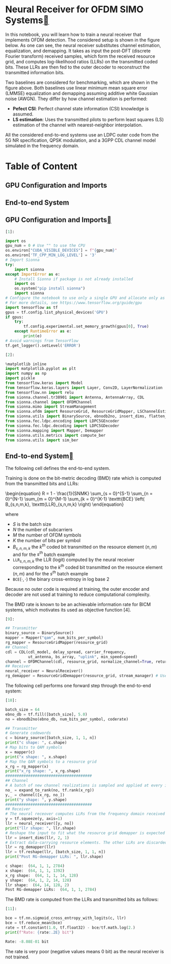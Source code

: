 # Neural Receiver for OFDM SIMO Systems<a class="headerlink" href="https://nvlabs.github.io/sionna/examples/Neural_Receiver.html#Neural-Receiver-for-OFDM-SIMO-Systems" title="Permalink to this headline"></a>
    
In this notebook, you will learn how to train a neural receiver that implements OFDM detection. The considered setup is shown in the figure below. As one can see, the neural receiver substitutes channel estimation, equalization, and demapping. It takes as input the post-DFT (discrete Fourier transform) received samples, which form the received resource grid, and computes log-likelihood ratios (LLRs) on the transmitted coded bits. These LLRs are then fed to the outer decoder to reconstruct the
transmitted information bits.
    
    
Two baselines are considered for benchmarking, which are shown in the figure above. Both baselines use linear minimum mean square error (LMMSE) equalization and demapping assuming additive white Gaussian noise (AWGN). They differ by how channel estimation is performed:
 
- **Pefect CSI**: Perfect channel state information (CSI) knowledge is assumed.
- **LS estimation**: Uses the transmitted pilots to perform least squares (LS) estimation of the channel with nearest-neighbor interpolation.

    
All the considered end-to-end systems use an LDPC outer code from the 5G NR specification, QPSK modulation, and a 3GPP CDL channel model simulated in the frequency domain.
# Table of Content
## GPU Configuration and Imports
## End-to-end System
  
  

## GPU Configuration and Imports<a class="headerlink" href="https://nvlabs.github.io/sionna/examples/Neural_Receiver.html#GPU-Configuration-and-Imports" title="Permalink to this headline"></a>

```python
[1]:
```

```python
import os
gpu_num = 0 # Use "" to use the CPU
os.environ["CUDA_VISIBLE_DEVICES"] = f"{gpu_num}"
os.environ['TF_CPP_MIN_LOG_LEVEL'] = '3'
# Import Sionna
try:
    import sionna
except ImportError as e:
    # Install Sionna if package is not already installed
    import os
    os.system("pip install sionna")
    import sionna
# Configure the notebook to use only a single GPU and allocate only as much memory as needed
# For more details, see https://www.tensorflow.org/guide/gpu
import tensorflow as tf
gpus = tf.config.list_physical_devices('GPU')
if gpus:
    try:
        tf.config.experimental.set_memory_growth(gpus[0], True)
    except RuntimeError as e:
        print(e)
# Avoid warnings from TensorFlow
tf.get_logger().setLevel('ERROR')
```
```python
[2]:
```

```python
%matplotlib inline
import matplotlib.pyplot as plt
import numpy as np
import pickle
from tensorflow.keras import Model
from tensorflow.keras.layers import Layer, Conv2D, LayerNormalization
from tensorflow.nn import relu
from sionna.channel.tr38901 import Antenna, AntennaArray, CDL
from sionna.channel import OFDMChannel
from sionna.mimo import StreamManagement
from sionna.ofdm import ResourceGrid, ResourceGridMapper, LSChannelEstimator, LMMSEEqualizer, RemoveNulledSubcarriers, ResourceGridDemapper
from sionna.utils import BinarySource, ebnodb2no, insert_dims, flatten_last_dims, log10, expand_to_rank
from sionna.fec.ldpc.encoding import LDPC5GEncoder
from sionna.fec.ldpc.decoding import LDPC5GDecoder
from sionna.mapping import Mapper, Demapper
from sionna.utils.metrics import compute_ber
from sionna.utils import sim_ber
```

## End-to-end System<a class="headerlink" href="https://nvlabs.github.io/sionna/examples/Neural_Receiver.html#End-to-end-System" title="Permalink to this headline"></a>
    
The following cell defines the end-to-end system.
    
Training is done on the bit-metric decoding (BMD) rate which is computed from the transmitted bits and LLRs:
   
\begin{equation}
R = 1 - \frac{1}{SNMK} \sum_{s = 0}^{S-1} \sum_{n = 0}^{N-1} \sum_{m = 0}^{M-1} \sum_{k = 0}^{K-1} \texttt{BCE} \left( B_{s,n,m,k}, \texttt{LLR}_{s,n,m,k} \right)
\end{equation}
  
where
 
- $S$ is the batch size
- $N$ the number of subcarriers
- $M$ the number of OFDM symbols
- $K$ the number of bits per symbol
- $B_{s,n,m,k}$ the $k^{th}$ coded bit transmitted on the resource element $(n,m)$ and for the $s^{th}$ batch example
- $\texttt{LLR}_{s,n,m,k}$ the LLR (logit) computed by the neural receiver corresponding to the $k^{th}$ coded bit transmitted on the resource element $(n,m)$ and for the $s^{th}$ batch example
- $\texttt{BCE} \left( \cdot, \cdot \right)$ the binary cross-entropy in log base 2

    
Because no outer code is required at training, the outer encoder and decoder are not used at training to reduce computational complexity.
    
The BMD rate is known to be an achievable information rate for BICM systems, which motivates its used as objective function [4].

```python
[9]:
```

```python
## Transmitter
binary_source = BinarySource()
mapper = Mapper("qam", num_bits_per_symbol)
rg_mapper = ResourceGridMapper(resource_grid)
## Channel
cdl = CDL(cdl_model, delay_spread, carrier_frequency,
          ut_antenna, bs_array, "uplink", min_speed=speed)
channel = OFDMChannel(cdl, resource_grid, normalize_channel=True, return_channel=True)
## Receiver
neural_receiver = NeuralReceiver()
rg_demapper = ResourceGridDemapper(resource_grid, stream_manager) # Used to extract data-carrying resource elements
```

    
The following cell performs one forward step through the end-to-end system:

```python
[10]:
```

```python
batch_size = 64
ebno_db = tf.fill([batch_size], 5.0)
no = ebnodb2no(ebno_db, num_bits_per_symbol, coderate)

## Transmitter
# Generate codewords
c = binary_source([batch_size, 1, 1, n])
print("c shape: ", c.shape)
# Map bits to QAM symbols
x = mapper(c)
print("x shape: ", x.shape)
# Map the QAM symbols to a resource grid
x_rg = rg_mapper(x)
print("x_rg shape: ", x_rg.shape)
######################################
## Channel
# A batch of new channel realizations is sampled and applied at every inference
no_ = expand_to_rank(no, tf.rank(x_rg))
y,_ = channel([x_rg, no_])
print("y shape: ", y.shape)
######################################
## Receiver
# The neural receover computes LLRs from the frequency domain received symbols and N0
y = tf.squeeze(y, axis=1)
llr = neural_receiver([y, no])
print("llr shape: ", llr.shape)
# Reshape the input to fit what the resource grid demapper is expected
llr = insert_dims(llr, 2, 1)
# Extract data-carrying resource elements. The other LLRs are discarded
llr = rg_demapper(llr)
llr = tf.reshape(llr, [batch_size, 1, 1, n])
print("Post RG-demapper LLRs: ", llr.shape)
```


```python
c shape:  (64, 1, 1, 2784)
x shape:  (64, 1, 1, 1392)
x_rg shape:  (64, 1, 1, 14, 128)
y shape:  (64, 1, 2, 14, 128)
llr shape:  (64, 14, 128, 2)
Post RG-demapper LLRs:  (64, 1, 1, 2784)
```

    
The BMD rate is computed from the LLRs and transmitted bits as follows:

```python
[11]:
```

```python
bce = tf.nn.sigmoid_cross_entropy_with_logits(c, llr)
bce = tf.reduce_mean(bce)
rate = tf.constant(1.0, tf.float32) - bce/tf.math.log(2.)
print(f"Rate: {rate:.2E} bit")
```


```python
Rate: -8.08E-01 bit
```

    
The rate is very poor (negative values means 0 bit) as the neural receiver is not trained.

